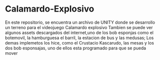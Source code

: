 # Calamardo-Explosivo
En este repositorio, se encuentra un archivo de UNITY donde se desarrollo un terreno para el videojuego Calamardo explosivo
Tambien se puede ver algunos assets descargados del internet,uno de los bob esponjas como el botemovil, la hamburguesa el barril, la estacion de bus y las medusas;
Los demas implemetos los hice, como el Crustacio Kascarudo, las mesas y los dos bob esponsajas, uno de ellos esta programado para que se pueda mover

